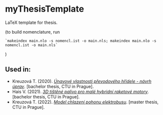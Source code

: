 # myThesisTemplate
LaTeX template for thesis.

(to build nomenclature, run

    `makeindex main.nlo -s nomencl.ist -o main.nls; makeindex main.nlo -s nomencl.ist -o main.nls`

)

## Used in:

- Kreuzová T. (2020). *[Únavové vlastnosti převodového hřídele - návrh úprav](https://dspace.cvut.cz/handle/10467/89472)*. [bachelor thesis, CTU in Prague].
- Hais V. (2021). *[3D tištěné palivo pro malé hybridní raketové motory](https://dspace.cvut.cz/handle/10467/96173)*. [bachelor thesis, CTU in Prague].
- Kreuzová T. (2022). *[Model chlazení pohonu elektrobusu](https://dspace.cvut.cz/handle/10467/103471)*. [master thesis, CTU in Prague].

